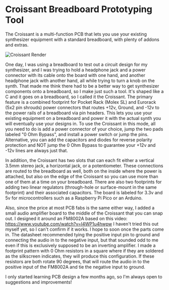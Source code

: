 # Croissant Breadboard Prototyping Tool
The Croissant is a multi-function PCB that lets you use your existing synthesizer equipment with a standard breadboard, with plenty of addons and extras.

![Croissant Render](https://github.com/user-attachments/assets/55de5797-36c9-4250-9751-c105d5e203f0)

One day, I was using a breadboard to test out a circuit design for my synthesizer, and I was trying to hold a headphone jack and a power connector with its cable onto the board with one hand, and another headphone jack with another hand, all while trying to turn a knob on the synth. That made me think there had to be a better way to get synthesizer components onto a breadboard, so I make just such a tool. It's shaped like a C and it goes on a breadboard, so I called it the Croissant.
The primary feature is a combined footprint for Pocket Rack (Molex SL) and Eurorack (5x2 pin shrouds) power connectors that routes +12v, Ground, and -12v to the power rails of a breadboard via pin headers. This lets you use your existing equipment on a breadboard and power it with the actual synth you will eventually use your designs in. To use the Croissant in this mode, all you need to do is add a power connector of your choice, jump the two pads labeled "0 Ohm Bypass", and install a power switch or jump the pins. Alternative, you can add the capacitors and diodes for reverse polarity protection and NOT jump the 0 Ohm Bypass to guarantee your +12v and -12v lines are always just that.

In addition, the Croissant has two slots that can each fit either a vertical 3.5mm stereo jack, a horizontal jack, or a potentiometer. These connections are routed to the breadboard as well, both on the inside where the power is attached, but also on the edge of the Croissant so you can use more than one of them at a time on your breadboard. There are also two footprints for adding two linear regulators (through-hole or surface-mount in the same footprint) and their associated capacitors. The board is labeled for 3.3v and 5v for microcontrollers such as a Raspberry Pi Pico or an Arduino.

Also, since the price at most PCB fabs is the same either way, I added a small audio amplifier board to the middle of the Croissant that you can snap out. I designed it around an FM8002A based on this video: https://www.youtube.com/watch?v=I4WP1u4hwpw
I haven't tried this out myself yet, so I can't confirm if it works. I hope to soon once the parts come in. The datasheet recommended tying the positive input pin to ground and connecting the audio in to the negative input, but that sounded odd to me even if this is exclusively supposed to be an inverting amplifier. I made a footprint pattern with 0 Ohm resistors in a square where if they are soldered as the silkscreen indicates, they will produce this configuration. If these resistors are both rotate 90 degrees, that will route the audio in to the positive input of the FM8002A and tie the negative input to ground.

I only started learning PCB design a few months ago, so I'm always open to suggestions and improvements!
